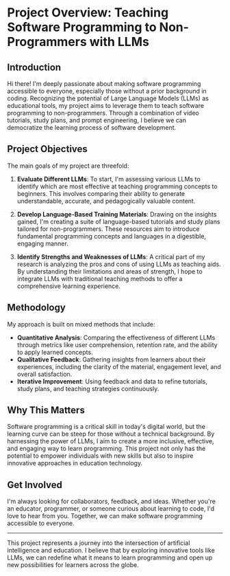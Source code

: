 # Project Overview: Teaching Software Programming to Non-Programmers with LLMs

## Introduction
Hi there! I'm deeply passionate about making software programming accessible to everyone, especially those without a prior background in coding. Recognizing the potential of Large Language Models (LLMs) as educational tools, my project aims to leverage them to teach software programming to non-programmers. Through a combination of video tutorials, study plans, and prompt engineering, I believe we can democratize the learning process of software development.

## Project Objectives
The main goals of my project are threefold:
1. **Evaluate Different LLMs**: To start, I'm assessing various LLMs to identify which are most effective at teaching programming concepts to beginners. This involves comparing their ability to generate understandable, accurate, and pedagogically valuable content.
   
2. **Develop Language-Based Training Materials**: Drawing on the insights gained, I'm creating a suite of language-based tutorials and study plans tailored for non-programmers. These resources aim to introduce fundamental programming concepts and languages in a digestible, engaging manner.
   
3. **Identify Strengths and Weaknesses of LLMs**: A critical part of my research is analyzing the pros and cons of using LLMs as teaching aids. By understanding their limitations and areas of strength, I hope to integrate LLMs with traditional teaching methods to offer a comprehensive learning experience.

## Methodology
My approach is built on mixed methods that include:
- **Quantitative Analysis**: Comparing the effectiveness of different LLMs through metrics like user comprehension, retention rate, and the ability to apply learned concepts.
- **Qualitative Feedback**: Gathering insights from learners about their experiences, including the clarity of the material, engagement level, and overall satisfaction.
- **Iterative Improvement**: Using feedback and data to refine tutorials, study plans, and teaching strategies continuously.

## Why This Matters
Software programming is a critical skill in today's digital world, but the learning curve can be steep for those without a technical background. By harnessing the power of LLMs, I aim to create a more inclusive, effective, and engaging way to learn programming. This project not only has the potential to empower individuals with new skills but also to inspire innovative approaches in education technology.

## Get Involved
I'm always looking for collaborators, feedback, and ideas. Whether you're an educator, programmer, or someone curious about learning to code, I'd love to hear from you. Together, we can make software programming accessible to everyone.

---

This project represents a journey into the intersection of artificial intelligence and education. I believe that by exploring innovative tools like LLMs, we can redefine what it means to learn programming and open up new possibilities for learners across the globe.
